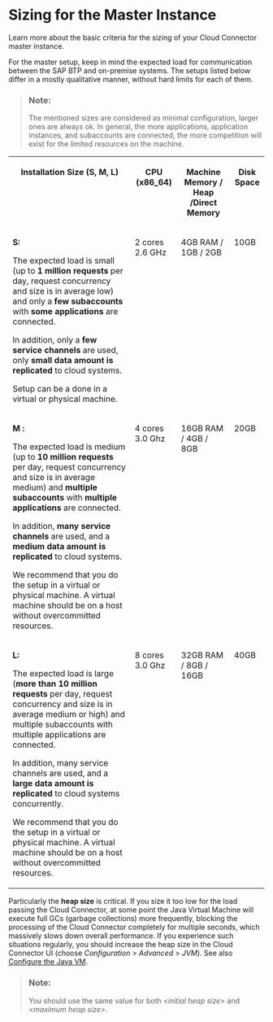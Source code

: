 <!-- loio89e51224cc894d67a899be4d10cc54e1 -->

# Sizing for the Master Instance

Learn more about the basic criteria for the sizing of your Cloud Connector master instance.

For the master setup, keep in mind the expected load for communication between the SAP BTP and on-premise systems. The setups listed below differ in a mostly qualitative manner, without hard limits for each of them.

> ### Note:  
> The mentioned sizes are considered as minimal configuration, larger ones are always ok. In general, the more applications, application instances, and subaccounts are connected, the more competition will exist for the limited resources on the machine.


<table>
<tr>
<th valign="top">

Installation Size \(S, M, L\)

</th>
<th valign="top">

CPU \(x86\_64\)

</th>
<th valign="top">

Machine Memory / Heap /Direct Memory

</th>
<th valign="top">

Disk Space

</th>
</tr>
<tr>
<td valign="top">

**S:**

The expected load is small \(up to **1 million requests** per day, request concurrency and size is in average low\) and only a **few subaccounts** with **some applications** are connected.

In addition, only a **few service channels** are used, only **small data amount is replicated** to cloud systems.

Setup can be a done in a virtual or physical machine.

</td>
<td valign="top">

2 cores 2.6 GHz

</td>
<td valign="top">

4GB RAM / 1GB / 2GB

</td>
<td valign="top">

10GB

</td>
</tr>
<tr>
<td valign="top">

**M :**

The expected load is medium \(up to **10 million requests** per day, request concurrency and size is in average medium\) and **multiple subaccounts** with **multiple applications** are connected.

In addition, **many service channels** are used, and a **medium data amount is replicated** to cloud systems.

We recommend that you do the setup in a virtual or physical machine. A virtual machine should be on a host without overcommitted resources.

</td>
<td valign="top">

4 cores 3.0 Ghz

</td>
<td valign="top">

16GB RAM / 4GB / 8GB

</td>
<td valign="top">

20GB

</td>
</tr>
<tr>
<td valign="top">

**L:**

The expected load is large \(**more than 10 million requests** per day, request concurrency and size is in average medium or high\) and multiple subaccounts with multiple applications are connected.

In addition, many service channels are used, and a **large data amount is replicated** to cloud systems concurrently.

We recommend that you do the setup in a virtual or physical machine. A virtual machine should be on a host without overcommitted resources.

</td>
<td valign="top">

8 cores 3.0 Ghz

</td>
<td valign="top">

32GB RAM / 8GB / 16GB

</td>
<td valign="top">

40GB

</td>
</tr>
</table>

Particularly the **heap size** is critical. If you size it too low for the load passing the Cloud Connector, at some point the Java Virtual Machine will execute full GCs \(garbage collections\) more frequently, blocking the processing of the Cloud Connector completely for multiple seconds, which massively slows down overall performance. If you experience such situations regularly, you should increase the heap size in the Cloud Connector UI \(choose *Configuration* \> *Advanced* \> *JVM*\). See also [Configure the Java VM](configure-the-java-vm-09e62bc.md).

> ### Note:  
> You should use the same value for both *<initial heap size\>* and *<maximum heap size\>*.

